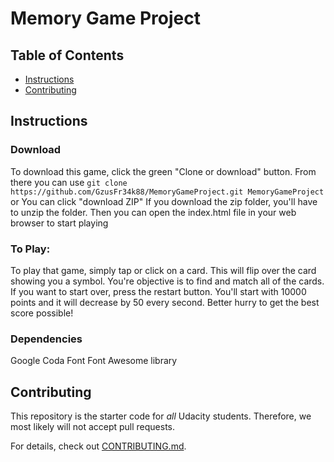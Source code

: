 # Memory Game Project

## Table of Contents

* [Instructions](#instructions)
* [Contributing](#contributing)

## Instructions

### Download
To download this game, click the green "Clone or download" button. From there you can use 
``git clone https://github.com/GzusFr34k88/MemoryGameProject.git MemoryGameProject``
or
You can click "download ZIP"
    If you download the zip folder, you'll have to unzip the folder. Then you can open the index.html file in your web browser to start playing
### To Play:
To play that game, simply tap or click on a card. This will flip over the card showing you a symbol. You're objective is to find and match all of the cards. If you want to start over, press the restart button. You'll start with 10000 points and it will decrease by 50 every second. Better hurry to get the best score possible!

### Dependencies
Google Coda Font
Font Awesome library

## Contributing

This repository is the starter code for _all_ Udacity students. Therefore, we most likely will not accept pull requests.

For details, check out [CONTRIBUTING.md](CONTRIBUTING.md).
